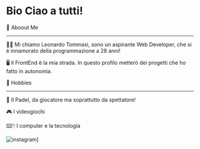 # Bio Ciao a tutti!

🚀 Aboout Me
_____________

🧑🏻 Mi chiamo Leonardo Tommasi, sono un aspirante Web Developer, che si è innamorato della programmazione a 28 anni!

🖥️ Il FrontEnd è la mia strada. In questo profilo metterò dei progetti che ho fatto in autonomia.


💎 Hobbies
_____________

🎾 Il Padel, da giocatore ma soprattutto da spettatore!

🎮 I videogiochi

⌨️🖱️ I computer e la tecnologia

![instagram](https://img.shields.io/badge/Instagram-000000?style=for-the-badge&logo=Instagram&logoColor=white)]


